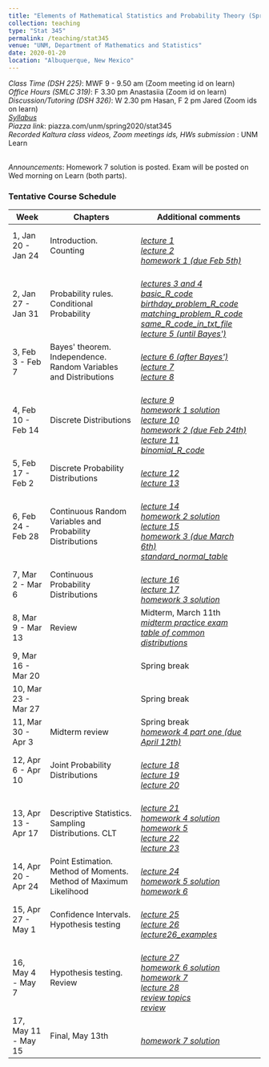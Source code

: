 ```yaml
---
title: "Elements of Mathematical Statistics and Probability Theory (Spring 2020)"
collection: teaching
type: "Stat 345"
permalink: /teaching/stat345
venue: "UNM, Department of Mathematics and Statistics"
date: 2020-01-20
location: "Albuquerque, New Mexico"
---
```


<i>Class Time (DSH 225)</i>: MWF 9 - 9.50 am (Zoom meeting id on learn)
<br><i>Office Hours (SMLC 319)</i>: F 3.30 pm Anastasiia (Zoom id on learn)
<br><i>Discussion/Tutoring (DSH 326)</i>: W 2.30 pm Hasan, F 2 pm Jared (Zoom ids on learn)
<br><a href='http://anastasiiakim.github.io/files/stat345/syllabus.pdf'><i>Syllabus</i></a>&nbsp;&nbsp;&nbsp;&nbsp;
<br><i>Piazza link</i>: piazza.com/unm/spring2020/stat345
<br><i>Recorded Kaltura class videos, Zoom meetings ids, HWs submission </i>: UNM Learn 


<br><i>Announcements</i>: Homework 7 solution is posted. Exam will be posted on Wed morning on Learn (both parts).



### Tentative Course Schedule

| Week                   | Chapters          |  Additional comments                                         |
| ------------           | ----------        | ------------------------------------------------------------ |
| 1, Jan 20 - Jan 24     | Introduction. Counting         | <br><a href='http://anastasiiakim.github.io/files/stat345/lecture1.pdf'><i>lecture 1</i></a>&nbsp;&nbsp;&nbsp;&nbsp;<br><a href='http://anastasiiakim.github.io/files/stat345/lecture2.pdf'><i>lecture 2</i></a>&nbsp;&nbsp;&nbsp;&nbsp;<br><a href='http://anastasiiakim.github.io/files/stat345/hw1.pdf'><i>homework 1 (due Feb 5th)</i></a>&nbsp;&nbsp;&nbsp;&nbsp; |
| 2, Jan 27 - Jan 31     | Probability rules. Conditional Probability        |  <br><a href='http://anastasiiakim.github.io/files/stat345/lecture3_4.pdf'><i>lectures 3 and 4</i></a>&nbsp;&nbsp;&nbsp;&nbsp;<br><a href='http://anastasiiakim.github.io/files/stat345/basic_R.r'><i>basic_R_code</i></a>&nbsp;&nbsp;&nbsp;&nbsp;<br><a href='http://anastasiiakim.github.io/files/stat345/birthday_problem_R_code.r'><i>birthday_problem_R_code</i></a>&nbsp;&nbsp;&nbsp;&nbsp;<br><a href='http://anastasiiakim.github.io/files/stat345/matching_problem_R_code.r'><i>matching_problem_R_code</i></a>&nbsp;&nbsp;&nbsp;&nbsp;<br><a href='http://anastasiiakim.github.io/files/stat345/R_code.txt'><i>same_R_code_in_txt_file</i></a>&nbsp;&nbsp;&nbsp;&nbsp;<br><a href='http://anastasiiakim.github.io/files/stat345/lecture5_6.pdf'><i>lecture 5 (until Bayes')</i></a>&nbsp;&nbsp;&nbsp;&nbsp;                                                            |
| 3, Feb 3 - Feb 7       | Bayes' theorem. Independence. Random Variables and Distributions         | <br><a href='http://anastasiiakim.github.io/files/stat345/lecture5_6.pdf'><i>lecture 6 (after Bayes')</i></a>&nbsp;&nbsp;&nbsp;&nbsp;<br><a href='http://anastasiiakim.github.io/files/stat345/lecture7.pdf'><i>lecture 7</i></a>&nbsp;&nbsp;&nbsp;&nbsp;<br><a href='http://anastasiiakim.github.io/files/stat345/lecture8.pdf'><i>lecture 8</i></a>&nbsp;&nbsp;&nbsp;&nbsp;                                                                 |
| 4, Feb 10 - Feb 14     | Discrete Distributions         | <br><a href='http://anastasiiakim.github.io/files/stat345/lecture9.pdf'><i>lecture 9</i></a>&nbsp;&nbsp;&nbsp;&nbsp;<br><a href='http://anastasiiakim.github.io/files/stat345/hw1_sol.pdf'><i>homework 1 solution</i></a>&nbsp;&nbsp;&nbsp;&nbsp;<br><a href='http://anastasiiakim.github.io/files/stat345/lecture10.pdf'><i>lecture 10</i></a>&nbsp;&nbsp;&nbsp;&nbsp;<br><a href='http://anastasiiakim.github.io/files/stat345/hw2.pdf'><i>homework 2 (due Feb 24th)</i></a>&nbsp;&nbsp;&nbsp;&nbsp;<br><a href='http://anastasiiakim.github.io/files/stat345/lecture11.pdf'><i>lecture 11</i></a>&nbsp;&nbsp;&nbsp;&nbsp;<br><a href='http://anastasiiakim.github.io/files/stat345/binomial_R.txt'><i>binomial_R_code</i></a>&nbsp;&nbsp;&nbsp;&nbsp;     |
| 5, Feb 17 - Feb 2      | Discrete Probability Distributions        | <br><a href='http://anastasiiakim.github.io/files/stat345/lecture12.pdf'><i>lecture 12</i></a>&nbsp;&nbsp;&nbsp;&nbsp;<br><a href='http://anastasiiakim.github.io/files/stat345/lecture13.pdf'><i>lecture 13</i></a>&nbsp;&nbsp;&nbsp;&nbsp;                                                             |
| 6, Feb 24 - Feb 28     | Continuous Random Variables and Probability Distributions         |    <br><a href='http://anastasiiakim.github.io/files/stat345/lecture14.pdf'><i>lecture 14</i></a>&nbsp;&nbsp;&nbsp;&nbsp;<br><a href='http://anastasiiakim.github.io/files/stat345/hw2_sol.pdf'><i>homework 2 solution</i></a>&nbsp;&nbsp;&nbsp;&nbsp;<br><a href='http://anastasiiakim.github.io/files/stat345/lecture15.pdf'><i>lecture 15</i></a>&nbsp;&nbsp;&nbsp;&nbsp;<br><a href='http://anastasiiakim.github.io/files/stat345/hw3.pdf'><i>homework 3 (due March 6th)</i></a>&nbsp;&nbsp;&nbsp;&nbsp;<br><a href='http://anastasiiakim.github.io/files/stat345/standard_normal_table.pdf'><i>standard_normal_table</i></a>&nbsp;&nbsp;&nbsp;&nbsp;                                                         |
| 7, Mar 2 - Mar 6       | Continuous Probability Distributions          |<br><a href='http://anastasiiakim.github.io/files/stat345/lecture16.pdf'><i>lecture 16</i></a>&nbsp;&nbsp;&nbsp;&nbsp;<br><a href='http://anastasiiakim.github.io/files/stat345/lecture17.pdf'><i>lecture 17</i></a>&nbsp;&nbsp;&nbsp;&nbsp;<br><a href='http://anastasiiakim.github.io/files/stat345/hw3_sol.pdf'><i>homework 3 solution</i></a>&nbsp;&nbsp;&nbsp;&nbsp;|
| 8, Mar 9 - Mar 13      | Review          |  Midterm, March 11th <br><a href='http://anastasiiakim.github.io/files/stat345/midterm_review.pdf'><i>midterm practice exam</i></a>&nbsp;&nbsp;&nbsp;&nbsp;<br><a href='http://anastasiiakim.github.io/files/stat345/distr.pdf'><i>table of common distributions</i></a>&nbsp;&nbsp;&nbsp;&nbsp;|
| 9, Mar 16 - Mar 20     |                   | Spring break                                                 |
| 10, Mar 23 - Mar 27    |          |                 Spring break                                             |
| 11, Mar 30 - Apr 3     | Midterm review          |    Spring break  <br><a href='http://anastasiiakim.github.io/files/stat345/hw4_first.pdf'><i>homework 4 part one (due April 12th)</i></a>&nbsp;&nbsp;&nbsp;&nbsp;                                                        |
| 12, Apr 6 - Apr 10     | Joint Probability Distributions       |<br><a href='http://anastasiiakim.github.io/files/stat345/lecture18.pdf'><i>lecture 18</i></a>&nbsp;&nbsp;&nbsp;&nbsp;<br><a href='http://anastasiiakim.github.io/files/stat345/lecture19.pdf'><i>lecture 19</i></a>&nbsp;&nbsp;&nbsp;&nbsp;&nbsp;<br><a href='http://anastasiiakim.github.io/files/stat345/lecture20.pdf'><i>lecture 20</i></a>&nbsp;&nbsp;&nbsp;&nbsp;|
| 13, Apr 13 - Apr 17    | Descriptive Statistics. Sampling Distributions. CLT          |&nbsp;<br><a href='http://anastasiiakim.github.io/files/stat345/lecture21.pdf'><i>lecture 21</i></a>&nbsp;&nbsp;&nbsp;&nbsp;<br><a href='http://anastasiiakim.github.io/files/stat345/hw4_sol.pdf'><i>homework 4 solution</i></a>&nbsp;&nbsp;&nbsp;&nbsp;<br><a href='http://anastasiiakim.github.io/files/stat345/hw5.pdf'><i>homework 5</i></a>&nbsp;&nbsp;&nbsp;&nbsp;&nbsp;<br><a href='http://anastasiiakim.github.io/files/stat345/lecture22.pdf'><i>lecture 22</i></a>&nbsp;&nbsp;&nbsp;&nbsp;<br><a href='http://anastasiiakim.github.io/files/stat345/lecture23.pdf'><i>lecture 23</i></a>&nbsp;&nbsp;&nbsp;&nbsp;|
| 14, Apr 20 - Apr 24    |  Point Estimation. Method of Moments. Method of Maximum Likelihood |<br><a href='http://anastasiiakim.github.io/files/stat345/lecture24.pdf'><i>lecture 24</i></a>&nbsp;&nbsp;&nbsp;&nbsp;<br><a href='http://anastasiiakim.github.io/files/stat345/hw5_sol.pdf'><i>homework 5 solution</i></a>&nbsp;&nbsp;&nbsp;&nbsp;<br><a href='http://anastasiiakim.github.io/files/stat345/hw6.pdf'><i>homework 6</i></a>&nbsp;&nbsp;&nbsp;&nbsp;&nbsp;                                                         | 
| 15, Apr 27 - May 1     | Confidence Intervals. Hypothesis testing        |<br><a href='http://anastasiiakim.github.io/files/stat345/lecture25.pdf'><i>lecture 25</i></a>&nbsp;&nbsp;&nbsp;&nbsp;<br><a href='http://anastasiiakim.github.io/files/stat345/lecture26.pdf'><i>lecture 26</i></a>&nbsp;&nbsp;&nbsp;&nbsp;<br><a href='http://anastasiiakim.github.io/files/stat345/lecture26_examples.pdf'><i>lecture26_examples</i></a>&nbsp;&nbsp;&nbsp;&nbsp;                                                              |
| 16, May 4 - May 7      | Hypothesis testing. Review | <br><a href='http://anastasiiakim.github.io/files/stat345/lecture27.pdf'><i>lecture 27</i></a>&nbsp;&nbsp;&nbsp;&nbsp;<br><a href='http://anastasiiakim.github.io/files/stat345/hw6_sol.pdf'><i>homework 6 solution</i></a>&nbsp;&nbsp;&nbsp;&nbsp;<br><a href='http://anastasiiakim.github.io/files/stat345/hw7.pdf'><i>homework 7</i></a>&nbsp;&nbsp;&nbsp;&nbsp;&nbsp;<br><a href='http://anastasiiakim.github.io/files/stat345/lecture28.pdf'><i>lecture 28</i></a>&nbsp;&nbsp;&nbsp;&nbsp;<br><a href='http://anastasiiakim.github.io/files/stat345/review_topics.pdf'><i>review topics</i></a>&nbsp;&nbsp;&nbsp;&nbsp;<br><a href='http://anastasiiakim.github.io/files/stat345/review.pdf'><i>review</i></a>&nbsp;&nbsp;&nbsp;&nbsp; |
| 17, May 11 - May 15    |     Final, May 13th                 |      <br><a href='http://anastasiiakim.github.io/files/stat345/hw7_sol.pdf'><i>homework 7 solution</i></a>&nbsp;&nbsp;&nbsp;&nbsp;                              |



